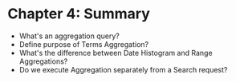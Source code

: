 # Chapter 4: Summary #

* What's an aggregation query?
* Define purpose of Terms Aggregation?
* What's the difference between Date Histogram and Range Aggregations?
* Do we execute Aggregation separately from a Search request?